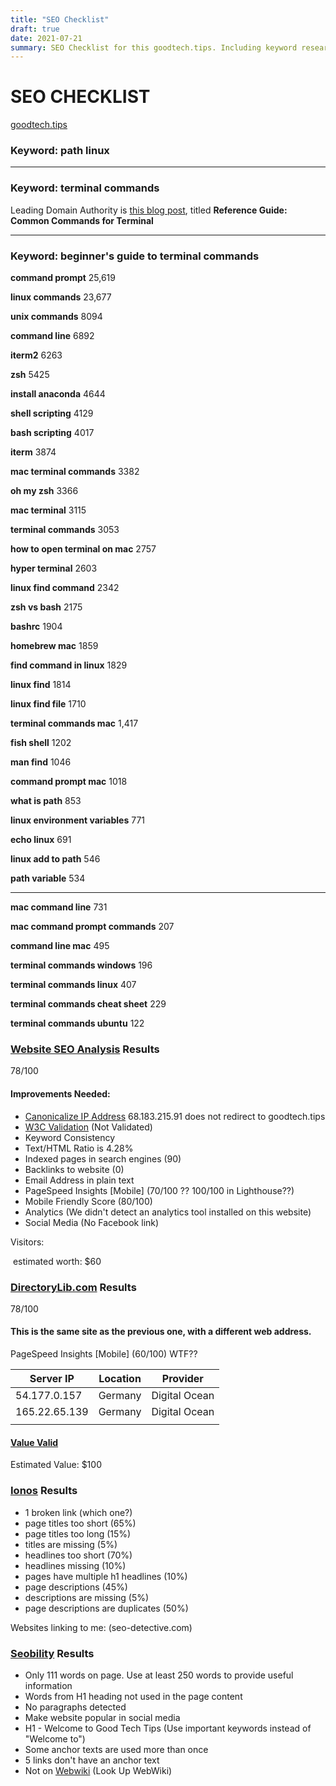 ```yaml
---
title: "SEO Checklist"
draft: true
date: 2021-07-21
summary: SEO Checklist for this goodtech.tips. Including keyword research, SEO Analysis results, and leading domain authorities.
---
```


# SEO CHECKLIST

[goodtech.tips](https://goodtech.tips)

### Keyword: path linux

****

### Keyword: terminal commands

Leading Domain Authority is [this blog post](https://dev.to/kymiddleton/reference-guide-common-commands-for-terminal-6no), titled **Reference Guide: Common Commands for Terminal**

---

### Keyword: beginner's guide to terminal commands

**command prompt** 25,619

**linux commands** 23,677

**unix commands** 8094

**command line** 6892

**iterm2** 6263

**zsh** 5425

**install anaconda** 4644

**shell scripting** 4129

**bash scripting** 4017

**iterm** 3874

**mac terminal commands** 3382

**oh my zsh** 3366

**mac terminal** 3115

**terminal commands** 3053

**how to open terminal on mac** 2757

**hyper terminal** 2603

**linux find command** 2342

**zsh vs bash** 2175

**bashrc** 1904

**homebrew mac** 1859

**find command in linux** 1829

**linux find** 1814

**linux find file** 1710

**terminal commands mac** 1,417

**fish shell** 1202

**man find** 1046

**command prompt mac** 1018

**what is path** 853

**linux environment variables** 771

**echo linux** 691

**linux add to path** 546

**path variable** 534

---

**mac command line** 731

**mac command prompt commands** 207

**command line mac** 495

**terminal commands windows** 196

**terminal commands linux** 407

**terminal commands cheat sheet** 229

**terminal commands ubuntu** 122


### [Website SEO Analysis](https://www.websiteseoanalysis.net/domain/goodtech.tips#) Results

78/100

#### Improvements Needed:

- [Canonicalize IP Address](https://www.seoptimer.com/blog/canonicalize-your-ip-address/) 68.183.215.91 does not redirect to goodtech.tips
- [W3C Validation](validator.w3.org) (Not Validated)
- Keyword Consistency
- Text/HTML Ratio is 4.28%
- Indexed pages in search engines (90)
- Backlinks to website (0)
- Email Address in plain text
- PageSpeed Insights [Mobile] (70/100 ?? 100/100 in Lighthouse??)
- Mobile Friendly Score (80/100)
- Analytics (We didn't detect an analytics tool installed on this website)
- Social Media (No Facebook link)

Visitors:

​	estimated worth: $60

### [DirectoryLib.com](https://www.directorylib.com/domain/goodtech.tips) Results

78/100

#### This is the same site as the previous one, with a different web address.

PageSpeed Insights [Mobile] (60/100) WTF??

| Server IP     | Location | Provider      |
| ------------- | -------- | ------------- |
| 54.177.0.157  | Germany  | Digital Ocean |
| 165.22.65.139 | Germany  | Digital Ocean |
|               |          |               |

#### [Value Valid](https://www.valuevalid.com/) 

Estimated Value: $100

### [Ionos](https://www.ionos.com/marketing/rankingcoach-result) Results

- 1 broken link (which one?)
- page titles too short (65%)
- page titles too long (15%)
- titles are missing (5%)
- headlines too short (70%)
- headlines missing (10%)
- pages have multiple h1 headlines (10%)
- page descriptions (45%)
- descriptions are missing (5%)
- page descriptions are duplicates (50%)

Websites linking to me: (seo-detective.com)

### [Seobility](https://freetools.seobility.net/en/seocheck/goodtech.tips) Results

- Only 111 words on page. Use at least 250 words to provide useful information
- Words from H1 heading not used in the page content
- No paragraphs detected
- Make website popular in social media
- H1 - Welcome to Good Tech Tips (Use important keywords instead of "Welcome to")
- Some anchor texts are used more than once
- 5 links don't have an anchor text
- Not on [Webwiki](https://www.webwiki.com/info/add-website.html) (Look Up WebWiki)